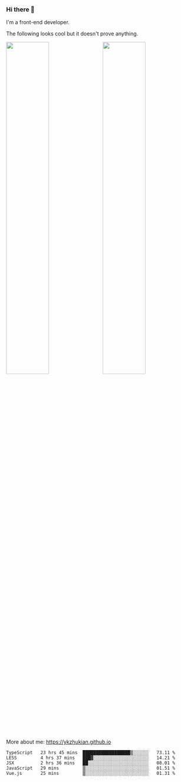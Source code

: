 ### Hi there 👋

I'm a front-end developer.

The following looks cool but it doesn't prove anything.

[<img align="right" width="48%" src="https://github-readme-stats.vercel.app/api?username=ykzhukian&show_icons=true&theme=dracula">](https://github.com/anuraghazra/github-readme-stats)

[<img width="48%" src="https://github-readme-stats.vercel.app/api/top-langs/?username=ykzhukian&layout=compact&theme=dracula">](https://github.com/anuraghazra/github-readme-stats)

More about me: 
https://ykzhukian.github.io

<!--START_SECTION:waka-->
```text
TypeScript   23 hrs 45 mins  ██████████████████▒░░░░░░   73.11 % 
LESS         4 hrs 37 mins   ███▓░░░░░░░░░░░░░░░░░░░░░   14.21 % 
JSX          2 hrs 36 mins   ██░░░░░░░░░░░░░░░░░░░░░░░   08.01 % 
JavaScript   29 mins         ▒░░░░░░░░░░░░░░░░░░░░░░░░   01.51 % 
Vue.js       25 mins         ▒░░░░░░░░░░░░░░░░░░░░░░░░   01.31 % 
```
<!--END_SECTION:waka-->
